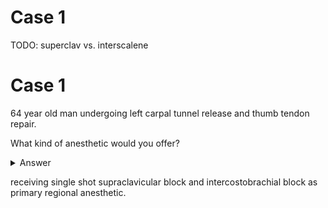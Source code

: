 # Case 1

TODO: superclav vs. interscalene

# Case 1

64 year old man undergoing left carpal tunnel release and thumb tendon repair.

What kind of anesthetic would you offer?

<details>
  <summary>Answer</summary>
  
  ```note
  function logSomething(something) {
    console.log('Something', something);
  }
  ```

</details>

receiving single shot supraclavicular block and intercostobrachial block as primary regional anesthetic.

